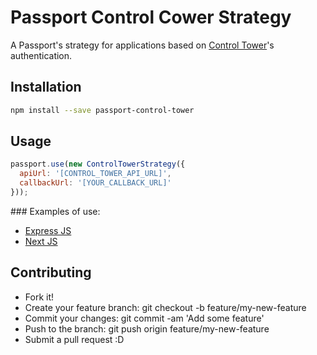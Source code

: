 # Passport Control Cower Strategy

A Passport's strategy for applications based on [Control Tower](https://github.com/control-tower/control-tower)'s authentication.

## Installation

```bash
npm install --save passport-control-tower
```


## Usage

```js
passport.use(new ControlTowerStrategy({
  apiUrl: '[CONTROL_TOWER_API_URL]',
  callbackUrl: '[YOUR_CALLBACK_URL]'
}));
```

### Examples of use:

* [Express JS](./examples/express.js)
* [Next JS](./examples/next.js)


## Contributing

* Fork it!
* Create your feature branch: git checkout -b feature/my-new-feature
* Commit your changes: git commit -am 'Add some feature'
* Push to the branch: git push origin feature/my-new-feature
* Submit a pull request :D
